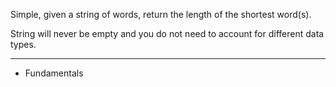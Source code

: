 Simple, given a string of words, return the length of the shortest word(s).

String will never be empty and you do not need to account for different data types.

---

- Fundamentals
